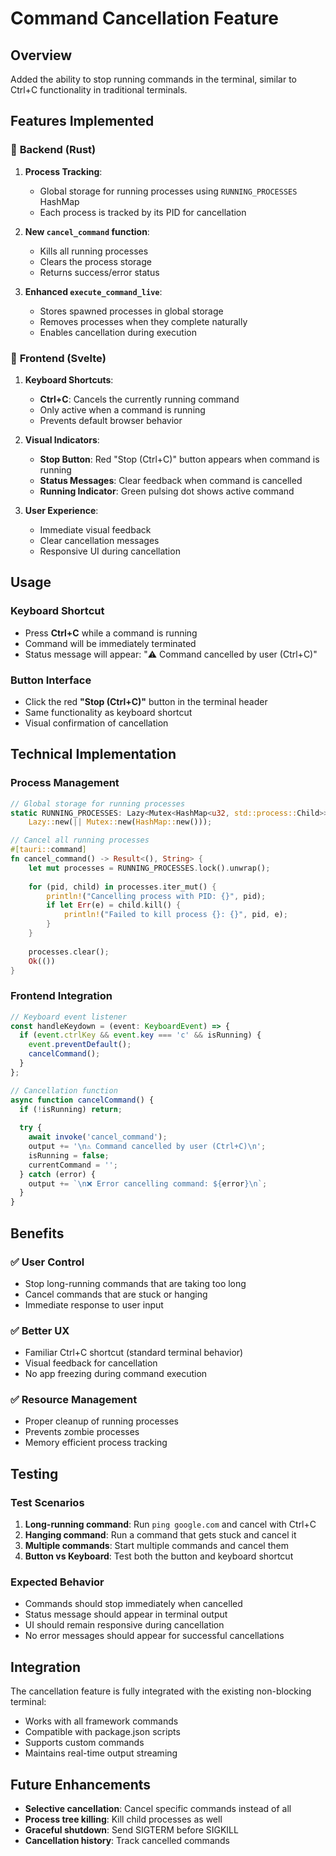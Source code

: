 # Command Cancellation Feature

## Overview
Added the ability to stop running commands in the terminal, similar to Ctrl+C functionality in traditional terminals.

## Features Implemented

### 🔧 **Backend (Rust)**
1. **Process Tracking**: 
   - Global storage for running processes using `RUNNING_PROCESSES` HashMap
   - Each process is tracked by its PID for cancellation

2. **New `cancel_command` function**:
   - Kills all running processes
   - Clears the process storage
   - Returns success/error status

3. **Enhanced `execute_command_live`**:
   - Stores spawned processes in global storage
   - Removes processes when they complete naturally
   - Enables cancellation during execution

### 🎨 **Frontend (Svelte)**
1. **Keyboard Shortcuts**:
   - **Ctrl+C**: Cancels the currently running command
   - Only active when a command is running
   - Prevents default browser behavior

2. **Visual Indicators**:
   - **Stop Button**: Red "Stop (Ctrl+C)" button appears when command is running
   - **Status Messages**: Clear feedback when command is cancelled
   - **Running Indicator**: Green pulsing dot shows active command

3. **User Experience**:
   - Immediate visual feedback
   - Clear cancellation messages
   - Responsive UI during cancellation

## Usage

### Keyboard Shortcut
- Press **Ctrl+C** while a command is running
- Command will be immediately terminated
- Status message will appear: "⚠️ Command cancelled by user (Ctrl+C)"

### Button Interface
- Click the red **"Stop (Ctrl+C)"** button in the terminal header
- Same functionality as keyboard shortcut
- Visual confirmation of cancellation

## Technical Implementation

### Process Management
```rust
// Global storage for running processes
static RUNNING_PROCESSES: Lazy<Mutex<HashMap<u32, std::process::Child>>> = 
    Lazy::new(|| Mutex::new(HashMap::new()));

// Cancel all running processes
#[tauri::command]
fn cancel_command() -> Result<(), String> {
    let mut processes = RUNNING_PROCESSES.lock().unwrap();
    
    for (pid, child) in processes.iter_mut() {
        println!("Cancelling process with PID: {}", pid);
        if let Err(e) = child.kill() {
            println!("Failed to kill process {}: {}", pid, e);
        }
    }
    
    processes.clear();
    Ok(())
}
```

### Frontend Integration
```typescript
// Keyboard event listener
const handleKeydown = (event: KeyboardEvent) => {
  if (event.ctrlKey && event.key === 'c' && isRunning) {
    event.preventDefault();
    cancelCommand();
  }
};

// Cancellation function
async function cancelCommand() {
  if (!isRunning) return;
  
  try {
    await invoke('cancel_command');
    output += '\n⚠️ Command cancelled by user (Ctrl+C)\n';
    isRunning = false;
    currentCommand = '';
  } catch (error) {
    output += `\n❌ Error cancelling command: ${error}\n`;
  }
}
```

## Benefits

### ✅ **User Control**
- Stop long-running commands that are taking too long
- Cancel commands that are stuck or hanging
- Immediate response to user input

### ✅ **Better UX**
- Familiar Ctrl+C shortcut (standard terminal behavior)
- Visual feedback for cancellation
- No app freezing during command execution

### ✅ **Resource Management**
- Proper cleanup of running processes
- Prevents zombie processes
- Memory efficient process tracking

## Testing

### Test Scenarios
1. **Long-running command**: Run `ping google.com` and cancel with Ctrl+C
2. **Hanging command**: Run a command that gets stuck and cancel it
3. **Multiple commands**: Start multiple commands and cancel them
4. **Button vs Keyboard**: Test both the button and keyboard shortcut

### Expected Behavior
- Commands should stop immediately when cancelled
- Status message should appear in terminal output
- UI should remain responsive during cancellation
- No error messages should appear for successful cancellations

## Integration
The cancellation feature is fully integrated with the existing non-blocking terminal:
- Works with all framework commands
- Compatible with package.json scripts
- Supports custom commands
- Maintains real-time output streaming

## Future Enhancements
- **Selective cancellation**: Cancel specific commands instead of all
- **Process tree killing**: Kill child processes as well
- **Graceful shutdown**: Send SIGTERM before SIGKILL
- **Cancellation history**: Track cancelled commands
